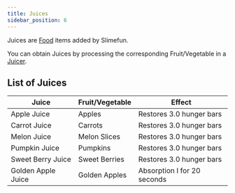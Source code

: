 ```yaml
---
title: Juices
sidebar_position: 6
---
```


Juices are [Food](/docs/Slimefun/Food) items added by Slimefun.

You can obtain Juices by processing the corresponding Fruit/Vegetable in a [Juicer](Juicer).

## List of Juices

| Juice              | Fruit/Vegetable | Effect                      |
| ------------------ | --------------- | --------------------------- |
| Apple Juice        | Apples          | Restores 3.0 hunger bars    |
| Carrot Juice       | Carrots         | Restores 3.0 hunger bars    |
| Melon Juice        | Melon Slices    | Restores 3.0 hunger bars    |
| Pumpkin Juice      | Pumpkins        | Restores 3.0 hunger bars    |
| Sweet Berry Juice  | Sweet Berries   | Restores 3.0 hunger bars    |
| Golden Apple Juice | Golden Apples   | Absorption I for 20 seconds |

